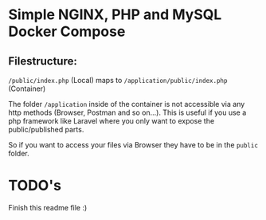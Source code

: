 # Simple NGINX, PHP and MySQL Docker Compose

## Filestructure: 

 `/public/index.php` (Local) maps to `/application/public/index.php` (Container)

The folder `/application` inside of the container is not accessible via any http methods (Browser, Postman and so on...). This is useful if you use a php framework like Laravel where you only want to expose the public/published parts. 

So if you want to access your files via Browser they have to be in the `public` folder.

# TODO's
Finish this readme file :)
